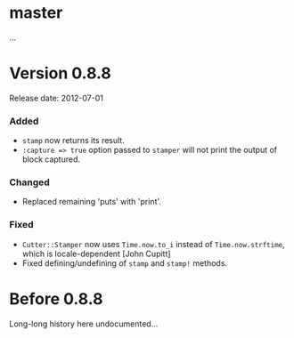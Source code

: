 # master 
...

# Version 0.8.8

Release date: 2012-07-01

### Added

* ```stamp``` now returns its result.
* ```:capture => true``` option passed to ```stamper``` will not print the output of block captured.

### Changed

* Replaced remaining 'puts' with 'print'.

### Fixed

* ```Cutter::Stamper``` now uses ```Time.now.to_i``` instead of ```Time.now.strftime```, which is locale-dependent [John Cupitt]
* Fixed defining/undefining of ```stamp``` and ```stamp!``` methods.

# Before 0.8.8

Long-long history here undocumented...
